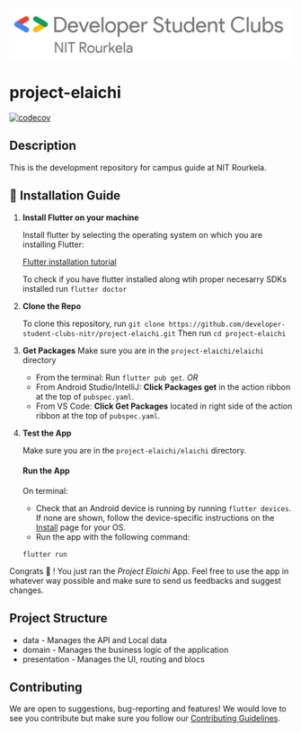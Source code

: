 ![DSC Banner Image](https://raw.githubusercontent.com/developer-student-clubs-nitr/project-elaichi/master/dsc_nitr.png)

# project-elaichi

[![codecov](https://codecov.io/gh/dscnitrourkela/project-elaichi/branch/development/graph/badge.svg)](https://codecov.io/gh/dscnitrourkela/project-elaichi)

## Description

This is the development repository for campus guide at NIT Rourkela.

## 🚀 Installation Guide

1.  **Install Flutter on your machine**

    Install flutter by selecting the operating system on which you are installing Flutter:

    [Flutter installation tutorial](https://flutter.dev/docs/get-started/install)

    To check if you have flutter installed along wtih proper necesarry SDKs installed
    run `flutter doctor`

2.  **Clone the Repo**

    To clone this repository, run `git clone https://github.com/developer-student-clubs-nitr/project-elaichi.git`
    Then run `cd project-elaichi`

3.  **Get Packages**
    Make sure you are in the `project-elaichi/elaichi` directory

    - From the terminal: Run `flutter pub get`.
      _OR_
    - From Android Studio/IntelliJ: **Click Packages get** in the action ribbon at the top of `pubspec.yaml`.
    - From VS Code: **Click Get Packages** located in right side of the action ribbon at the top of `pubspec.yaml`.

4.  **Test the App**

    Make sure you are in the `project-elaichi/elaichi` directory.

    #### Run the App

    On terminal:

    - Check that an Android device is running by running `flutter devices`. If none are shown, follow the device-specific instructions on the [Install](https://flutter.dev/docs/get-started/install) page for your OS.
    - Run the app with the following command:

    ```
    flutter run
    ```

Congrats 🥳 ! You just ran the _Project Elaichi_ App.
Feel free to use the app in whatever way possible and make sure to send us feedbacks and suggest changes.

## Project Structure

- data - Manages the API and Local data
- domain - Manages the business logic of the application
- presentation - Manages the UI, routing and blocs
<!-- * di - Manages the dependency Injection of the application -->

<!-- ## Code of Conduct

This project adheres to the Contributor Covenant code of conduct. By participating, you are expected to uphold this code. Please report unacceptable behavior to info@flutter.pt. -->

<!-- ## License
This project is open source software licensed under the [MIT LICENSE](LICENSE.md).-->

## Contributing

We are open to suggestions, bug-reporting and features! We would love to see you contribute but make sure you follow our [Contributing Guidelines](CONTRIBUTING.md).
